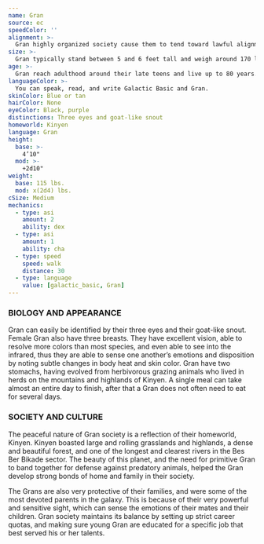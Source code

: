 ```yaml
---
name: Gran
source: ec
speedColor: ''
alignment: >-
  Gran highly organized society cause them to tend toward lawful alignments, though there are exceptions…
size: >-
  Gran typically stand between 5 and 6 feet tall and weigh around 170 lbs. Regardless of your position in that range, your size is Medium.
age: >-
  Gran reach adulthood around their late teens and live up to 80 years.
languageColor: >-
  You can speak, read, and write Galactic Basic and Gran. 
skinColor: Blue or tan
hairColor: None
eyeColor: Black, purple
distinctions: Three eyes and goat-like snout
homeworld: Kinyen
language: Gran
height:
  base: >-
    4’10"
  mod: >-
    +2d10"
weight:
  base: 115 lbs.
  mod: x(2d4) lbs.
cSize: Medium
mechanics:
  - type: asi
    amount: 2
    ability: dex
  - type: asi
    amount: 1
    ability: cha
  - type: speed
    speed: walk
    distance: 30
  - type: language
    value: [galactic_basic, Gran]
---
```

### BIOLOGY AND APPEARANCE
Gran can easily be identified by their three eyes and their goat-like snout. Female Gran also have three breasts. They have excellent vision, able to resolve more colors than most species, and even able to see into the infrared, thus they are able to sense one another’s emotions and disposition by noting subtle changes in body heat and skin color. Gran have two stomachs, having evolved from herbivorous grazing animals who lived in herds on the mountains and highlands of Kinyen. A single meal can take almost an entire day to finish, after that a Gran does not often need to eat for several days.

### SOCIETY AND CULTURE
The peaceful nature of Gran society is a reflection of their homeworld, Kinyen. Kinyen boasted large and rolling grasslands and highlands, a dense and beautiful forest, and one of the longest and clearest rivers in the Bes Ber Bikade sector. The beauty of this planet, and the need for primitive Gran to band together for defense against predatory animals, helped the Gran develop strong bonds of home and family in their society.

The Grans are also very protective of their families, and were some of the most devoted parents in the galaxy. This is because of their very powerful and sensitive sight, which can sense the emotions of their mates and their children. Gran society maintains its balance by setting up strict career quotas, and making sure young Gran are educated for a specific job that best served his or her talents.
    